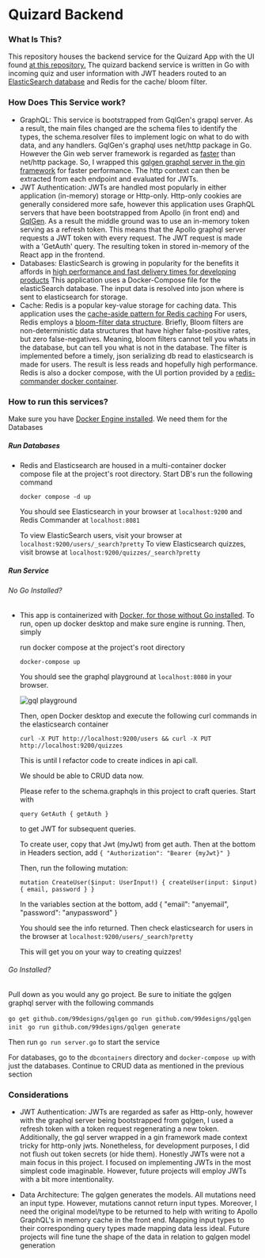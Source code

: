 # Quizard Backend

### What Is This?

This repository houses the backend service for the Quizard App with the UI found [at this repository.](https://github.com/Step-henC/quizard_ui)
The quizard backend service is written in Go with incoming quiz and user information with JWT headers routed to an [ElasticSearch database](https://pkg.go.dev/github.com/elastic/go-elasticsearch/v7) 
and Redis for the cache/ bloom filter.

### How Does This Service work?
- GraphQL: This service is bootstrapped from GqlGen's grapql server. As a result, the main files changed are the schema files to identify the types, the schema.resolver files
  to implement logic on what to do with data, and any handlers. GqlGen's graphql uses net/http package in Go. However the Gin web server framework is regarded as [faster](https://veryfirstfact.com/comparing-gorilla-mux-gin-net-http-for-http-web-framework/#:~:text=Gin%20makes%20use%20of%20httprouter%2C%20which%20performs%20operations%20more%20quickly)
  than net/http package. So, I wrapped this [gqlgen graphql server in the gin framework](https://gqlgen.com/recipes/gin/) for faster performance. The http context can then be extracted from each endpoint and
  evaluated for JWTs.
- JWT Authentication: JWTs are handled most popularly in either application (in-memory) storage or Http-only. Http-only cookies are generally considered more safe, however
  this application uses GraphQL servers that have been bootstrapped from Apollo (in front end) and [GqlGen](https://gqlgen.com/). As a result the middle ground was to use an in-memory token serving
  as a refresh token. This means that the Apollo graphql server requests a JWT token with every request. The JWT request is made with a 'GetAuth' query. The resulting token in stored in-memory of the React
  app in the frontend.
- Databases: ElasticSearch is growing in popularity for the benefits it affords in [high performance and fast delivery times for developing products](https://aws.amazon.com/what-is/elasticsearch/#:~:text=Elasticsearch%20benefits,-Fast%20time%2Dto&text=Elasticsearch%20offers%20simple%20REST%2Dbased,applications%20for%20various%20use%20cases.)
  This application uses a Docker-Compose file for the elasticSearch database. The input data is resolved into json where is sent to elasticsearch for storage.
- Cache: Redis is a popular key-value storage for caching data. This application uses the [cache-aside pattern for Redis caching](https://codedamn.com/news/backend/advanced-redis-caching-techniques#:~:text=use%20in%20Redis.-,Cache%2DAside%20Pattern,-The%20cache%2Daside)
  For users, Redis employs a [bloom-filter data structure](https://redis.io/docs/data-types/probabilistic/bloom-filter/). Briefly, Bloom filters are non-deterministic data structures that have higher false-positive rates,
  but zero false-negatives. Meaning, bloom filters cannot tell you whats in the database, but can tell you what is not in the database. The filter
  is implemented before a timely, json serializing db read to elasticsearch is made for users. The result is less reads and hopefully high performance.
  Redis is also a docker compose, with the UI portion provided by a [redis-commander docker container](https://migueldoctor.medium.com/run-redis-redis-commander-in-3-steps-using-docker-195fc6fa7076).

### How to run this services? 

Make sure you have [Docker Engine installed](https://docs.docker.com/engine/install/). We need them for the Databases

##### Run Databases
 - Redis and Elasticsearch are housed in a multi-container docker compose file at the project's root directory. Start DB's run the following command

   `docker compose -d up`

    You should see Elasticsearch in your browser at `localhost:9200` and Redis Commander at `localhost:8081`

   To view ElasticSearch users, visit your browser at `localhost:9200/users/_search?pretty`
   To view Elasticsearch quizzes, visit browse at `localhost:9200/quizzes/_search?pretty`

##### Run Service
   
###### No Go Installed?
  - This app is containerized with [Docker, for those without Go installed](https://docs.docker.com/language/golang/build-images/). To run, open up 
    docker desktop and make sure engine is running. Then, simply 

    run docker compose at the project's root directory

    `docker-compose up`

    You should see the graphql playground at `localhost:8080` in your browser.

    ![gql playground](https://blog.logrocket.com/wp-content/uploads/2020/06/graphql-playground-send-http-headers-1.png)

    Then, open Docker desktop and execute the following curl commands in the elasticsearch container 

    `curl -X PUT http://localhost:9200/users && curl -X PUT http://localhost:9200/quizzes`

    This is until I refactor code to create indices in api call.

    We should be able to CRUD data now.

    Please refer to the schema.graphqls in this project to craft queries. Start with

    `query GetAuth {
        getAuth
    }`

    to get JWT for subsequent queries.

    To create user, copy that Jwt (myJwt) from get auth. Then at the bottom in Headers section, add
    `{
        "Authorization": "Bearer {myJwt}"
    }`
    

    Then, run the following mutation:
    
    `mutation CreateUser($input: UserInput!) {
      createUser(input: $input) {
        email,
        password
      }
    }`

    In the variables section at the bottom, add
    {
      "email": "anyemail",
      "password": "anypassword"
    }

    You should see the info returned. Then check elasticsearch for users in the browser at `localhost:9200/users/_search?pretty`

    This will get you on your way to creating quizzes!

###### Go Installed?

Pull down as you would any go project. Be sure to initiate the gqlgen graphql server with the following commands

`go get github.com/99designs/gqlgen` 
`go run github.com/99designs/gqlgen init ` 
`go run github.com/99designs/gqlgen generate`

Then run `go run server.go` to start the service

For databases, go to the `dbcontainers` directory and `docker-compose up` with just the databases.
Continue to CRUD data as mentioned in the previous section


### Considerations
  - JWT Authentication: JWTs are regarded as safer as Http-only, however with the graphql server being bootstrapped from gqlgen, I used a refresh token 
    with a token request regenerating a new token. Additionally, the gql server wrapped in a gin framework made context tricky for http-only jwts. 
    Nonetheless, for development purposes, I did not flush out token secrets (or hide them). Honestly JWTs were not a 
    main focus in this project. I focused on implementing JWTs in the most simplest code imaginable. However, future projects will employ JWTs with a bit 
    more intentionality.

 - Data Architecture: The gqlgen generates the models. All mutations need an input type. However, mutations cannot return input types. Moreover, I need 
   the original model/type to be returned to help with writing to Apollo GraphQL's in memory cache in the front end. Mapping input types to their 
   corresponding query types made mapping data less ideal. Future projects will fine tune the shape of the data in relation to gqlgen model generation
